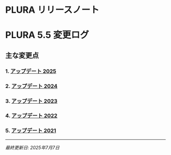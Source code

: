 # PLURA リリースノート

# PLURA 5.5 変更ログ

## 主な変更点

### 1. [アップデート 2025](https://github.com/qubitsec/plura/blob/main/update/v5.5/ja/2025.md)

### 2. [アップデート 2024](https://github.com/qubitsec/plura/blob/main/update/v5.5/ja/2024.md)

### 3. [アップデート 2023](https://github.com/qubitsec/plura/blob/main/update/v5.5/ja/2023.md)

### 4. [アップデート 2022](https://github.com/qubitsec/plura/blob/main/update/v5.5/ja/2022.md)

### 5. [アップデート 2021](https://github.com/qubitsec/plura/blob/main/update/v5.5/ja/2021.md)

---

_最終更新日: 2025年7月7日_
